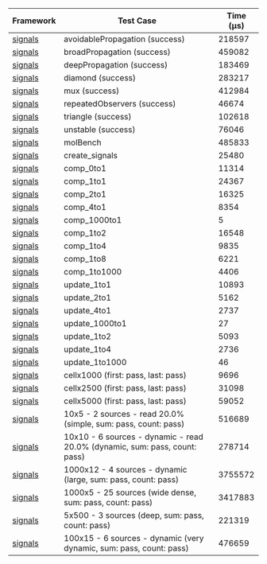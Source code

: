 | Framework | Test Case | Time (μs) |
| --- | --- | --- |
| [signals](https://github.com/rodydavis/signals.dart) | avoidablePropagation (success) | 218597 |
| [signals](https://github.com/rodydavis/signals.dart) | broadPropagation (success) | 459082 |
| [signals](https://github.com/rodydavis/signals.dart) | deepPropagation (success) | 183469 |
| [signals](https://github.com/rodydavis/signals.dart) | diamond (success) | 283217 |
| [signals](https://github.com/rodydavis/signals.dart) | mux (success) | 412984 |
| [signals](https://github.com/rodydavis/signals.dart) | repeatedObservers (success) | 46674 |
| [signals](https://github.com/rodydavis/signals.dart) | triangle (success) | 102618 |
| [signals](https://github.com/rodydavis/signals.dart) | unstable (success) | 76046 |
| [signals](https://github.com/rodydavis/signals.dart) | molBench | 485833 |
| [signals](https://github.com/rodydavis/signals.dart) | create_signals | 25480 |
| [signals](https://github.com/rodydavis/signals.dart) | comp_0to1 | 11314 |
| [signals](https://github.com/rodydavis/signals.dart) | comp_1to1 | 24367 |
| [signals](https://github.com/rodydavis/signals.dart) | comp_2to1 | 16325 |
| [signals](https://github.com/rodydavis/signals.dart) | comp_4to1 | 8354 |
| [signals](https://github.com/rodydavis/signals.dart) | comp_1000to1 | 5 |
| [signals](https://github.com/rodydavis/signals.dart) | comp_1to2 | 16548 |
| [signals](https://github.com/rodydavis/signals.dart) | comp_1to4 | 9835 |
| [signals](https://github.com/rodydavis/signals.dart) | comp_1to8 | 6221 |
| [signals](https://github.com/rodydavis/signals.dart) | comp_1to1000 | 4406 |
| [signals](https://github.com/rodydavis/signals.dart) | update_1to1 | 10893 |
| [signals](https://github.com/rodydavis/signals.dart) | update_2to1 | 5162 |
| [signals](https://github.com/rodydavis/signals.dart) | update_4to1 | 2737 |
| [signals](https://github.com/rodydavis/signals.dart) | update_1000to1 | 27 |
| [signals](https://github.com/rodydavis/signals.dart) | update_1to2 | 5093 |
| [signals](https://github.com/rodydavis/signals.dart) | update_1to4 | 2736 |
| [signals](https://github.com/rodydavis/signals.dart) | update_1to1000 | 46 |
| [signals](https://github.com/rodydavis/signals.dart) | cellx1000 (first: pass, last: pass) | 9696 |
| [signals](https://github.com/rodydavis/signals.dart) | cellx2500 (first: pass, last: pass) | 31098 |
| [signals](https://github.com/rodydavis/signals.dart) | cellx5000 (first: pass, last: pass) | 59052 |
| [signals](https://github.com/rodydavis/signals.dart) | 10x5 - 2 sources - read 20.0% (simple, sum: pass, count: pass) | 516689 |
| [signals](https://github.com/rodydavis/signals.dart) | 10x10 - 6 sources - dynamic - read 20.0% (dynamic, sum: pass, count: pass) | 278714 |
| [signals](https://github.com/rodydavis/signals.dart) | 1000x12 - 4 sources - dynamic (large, sum: pass, count: pass) | 3755572 |
| [signals](https://github.com/rodydavis/signals.dart) | 1000x5 - 25 sources (wide dense, sum: pass, count: pass) | 3417883 |
| [signals](https://github.com/rodydavis/signals.dart) | 5x500 - 3 sources (deep, sum: pass, count: pass) | 221319 |
| [signals](https://github.com/rodydavis/signals.dart) | 100x15 - 6 sources - dynamic (very dynamic, sum: pass, count: pass) | 476659 |
